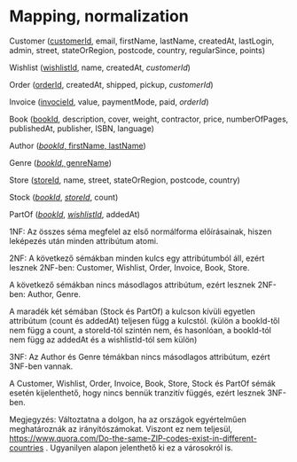 # Mapping, normalization

Customer (<u>customerId</u>, email, firstName, lastName, createdAt, lastLogin, admin, street, stateOrRegion, postcode, country, regularSince, points)

Wishlist (<u>wishlistId</u>, name, createdAt, _customerId_)

Order (<u>orderId</u>, createdAt, shipped, pickup, _customerId_)

Invoice (<u>invocieId</u>, value, paymentMode, paid, _orderId_)

Book (<u>bookId</u>, description, cover, weight, contractor, price, numberOfPages, publishedAt, publisher, ISBN, language)

Author (<u>_bookId_, firstName, lastName</u>)

Genre (<u>_bookId_, genreName</u>)

Store (<u>storeId</u>, name, street, stateOrRegion, postcode, country)

Stock (<u>_bookId_</u>, <u>_storeId_</u>, count)

PartOf (<u>_bookId_</u>, <u>_wishlistId_</u>, addedAt)

1NF: Az összes séma megfelel az első normálforma előírásainak, hiszen leképezés után minden
attribútum atomi.

2NF: A következő sémákban minden kulcs egy attribútumból áll, ezért lesznek 2NF-ben: Customer, Wishlist, Order, Invoice, Book, Store.

A következő sémákban nincs másodlagos attribútum, ezért lesznek 2NF-ben: Author, Genre.

A maradék két sémában (Stock és PartOf) a kulcson kívüli egyetlen attribútum (count és addedAt) teljesen függ a kulcstól.
(külön a bookId-től nem függ a count, a storeId-tól szintén nem, és hasonlóan, a bookId-tól nem függ az addedAt és a wishlistId-tól sem külön)

3NF: Az Author és Genre témákban nincs másodlagos attribútum, ezért 3NF-ben vannak.

A Customer, Wishlist, Order, Invoice, Book, Store, Stock és PartOf sémák esetén kijelenthető, hogy nincs
bennük tranzitív függés, ezért lesznek 3NF-ben.

Megjegyzés: Változtatna a dolgon, ha az országok egyértelműen meghatároznák az irányítószámokat. Viszont ez nem teljesül, https://www.quora.com/Do-the-same-ZIP-codes-exist-in-different-countries . Ugyanilyen alapon jelenthető ki ez a városokról is.
